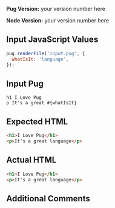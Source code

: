 <!-- For bugs and feature request, please fillin the following -->
<!-- For general questions, please use the pug tag on stack overflow: -->
<!-- https://stackoverflow.com/questions/tagged/pug -->

**Pug Version:** your version number here

**Node Version:** your version number here

## Input JavaScript Values

```js
pug.renderFile('input.pug', {
  whatIsIt: 'language',
});
```

## Input Pug

```pug
h1 I Love Pug
p It's a great #{whatIsIt}
```

## Expected HTML

```html
<h1>I Love Pug</h1>
<p>It's a great language</p>
```

## Actual HTML

```html
<h1>I Love Pug</h1>
<p>It's a great language</p>
```

## Additional Comments

<!-- Please give us any additional details we'll need in order to understand the issue here -->

